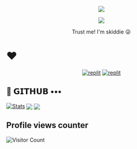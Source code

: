 
  
<p align="center">
  <a href="https://github.com/lucky5isurureadme-typing-svg">
    <img src="https://readme-typing-svg.demolab.com/?lines=Shyzu The Skiddie...&font=Fira%20SemiBold&center=true&width=480&height=45&color=fff68f&vCenter=true&pause=1000&size=40" /></a>
</p>

<p align="center">
  <a href="https://github.com/LazyDeveloperr/readme-typing-svg">
    <img src="https://readme-typing-svg.demolab.com/?lines=UI%2FUX%20Designer;Always%20I'm%20skiddie;Always%20learning%20new%20things;%20&font=Fira%20Code&center=true&width=500&height=45&color=f75c7e&vCenter=true&pause=1000&size=22" /></a>
</p>

<p align="center">
 Trust me! I'm skiddie 😜
</p>

# ❤️
</p>
<p align="center">
<a href="https://instagram.com/"><img alt="replit" src="https://img.shields.io/badge/-Instagram-orange?style=for-the-badge&logo=instagram&logoColor=white"/></a> <a href="https://telegram.me/"><img alt="replit" src="https://img.shields.io/badge/-Telegram-blue?style=for-the-badge&logo=telegram&logoColor=white"/></a>

</p>

## 💜 𝗚𝗜𝗧𝗛𝗨𝗕 •••
[![Stats](https://github-readme-stats.vercel.app/api?username=lucky5isuru&hide=prs&count_public=true&show_icons=true&theme=algolia)](https://github.com/lucky5isuru/github-readme-stats)
<img src="https://github-readme-streak-stats.herokuapp.com?user=lucky5isuru&theme=tokyonight" align="center">
<img src="https://github-readme-stats.vercel.app/api/top-langs/?username=lucky5isuru&layout=compact&theme=tokyonight" align="center">


## Profile views counter
![Visitor Count](https://profile-counter.glitch.me/{lucky5isuru}/count.svg)



